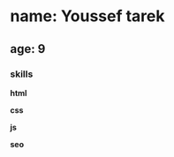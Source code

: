  <meta charset="UTF-8">

  <meta name="keywords" content="youssef">
  <meta name="author" content="youssef tarek">
  <meta name="viewport" content="width=device-width, initial-scale=1.0">
  <meta name="theme-color">
  <meta name="description" content="youssefpro.com">
  
# name: Youssef tarek

## age: 9

### skills

**html**

**css**

**js**

**seo**
